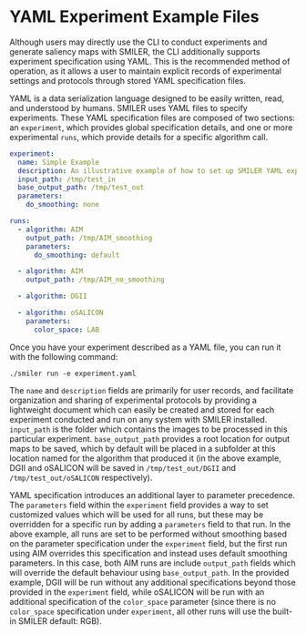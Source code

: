 # YAML Experiment Example Files

Although users may directly use the CLI to conduct experiments and generate
saliency maps with SMILER, the CLI additionally supports experiment
specification using YAML. This is the recommended method of operation, as it
allows a user to maintain explicit records of experimental settings and
protocols through stored YAML specification files.

YAML is a data serialization language designed to be easily written, read, and
understood by humans. SMILER uses YAML files to specify experiments. These YAML
specification files are composed of two sections: an `experiment`, which
provides global specification details, and one or more experimental `runs`,
which provide details for a specific algorithm call.

```yaml
experiment:
  name: Simple Example
  description: An illustrative example of how to set up SMILER YAML experiments.
  input_path: /tmp/test_in
  base_output_path: /tmp/test_out
  parameters:
    do_smoothing: none

runs:
  - algorithm: AIM
    output_path: /tmp/AIM_smoothing
    parameters:
      do_smoothing: default

  - algorithm: AIM
    output_path: /tmp/AIM_no_smoothing

  - algorithm: DGII

  - algorithm: oSALICON
    parameters:
      color_space: LAB
```

Once you have your experiment described as a YAML file, you can run it with the
following command:

```
./smiler run -e experiment.yaml
```

The `name` and `description` fields are primarily for user records, and
facilitate organization and sharing of experimental protocols by providing a
lightweight document which can easily be created and stored for each experiment
conducted and run on any system with SMILER installed. `input_path` is the
folder which contains the images to be processed in this particular experiment.
`base_output_path` provides a root location for output maps to be saved, which
by default will be placed in a subfolder at this location named for the
algorithm that produced it (in the above example, DGII and oSALICON will be
saved in `/tmp/test_out/DGII` and `/tmp/test_out/oSALICON` respectively).

YAML specification introduces an additional layer to parameter precedence. The
`parameters` field within the `experiment` field provides a way to set
customized values which will be used for all runs, but these may be overridden
for a specific run by adding a `parameters` field to that run. In the above
example, all runs are set to be performed without smoothing based on the
parameter specification under the `experiment` field, but the first run using
AIM overrides this specification and instead uses default smoothing parameters.
In this case, both AIM runs are include `output_path` fields which will override
the default behaviour using `base_output_path`. In the provided example, DGII
will be run without any additional specifications beyond those provided in the
`experiment` field, while oSALICON will be run with an additional specification
of the `color_space` parameter (since there is no `color_space` specification
under `experiment`, all other runs will use the built-in SMILER default: RGB).

